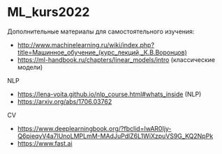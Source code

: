 # ML_kurs2022

Дополнительные материалы для самостоятельного изучения:

- http://www.machinelearning.ru/wiki/index.php?title=Машинное_обучение_(курс_лекций,_К.В.Воронцов)
- https://ml-handbook.ru/chapters/linear_models/intro (классические модели)

NLP
- https://lena-voita.github.io/nlp_course.html#whats_inside (NLP)
- https://arxiv.org/abs/1706.03762

CV
- https://www.deeplearningbook.org/?fbclid=IwAR0Ijy-Q6pieqyV4a7lUnoLMPLmM-MAdJuPdlZ6L1WiXzpuVS9G_KQ2NpPk
- https://www.fast.ai
